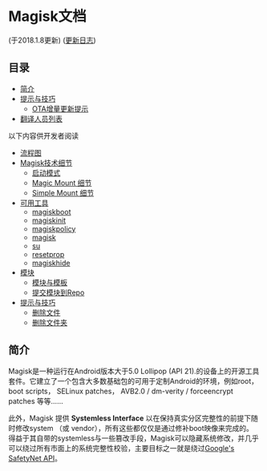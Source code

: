 # Magisk文档
(于2018.1.8更新) ([更新日志](changelog.md))

## 目录

- [简介](#introduction)
- [提示与技巧](tips.md)
    - [OTA增量更新提示](tips.md#ota-installation-tips)
- [翻译人员列表](translators.md)

以下内容供开发者阅读

- [流程图](https://cdn.rawgit.com/topjohnwu/Magisk/7d1082b1cb91db90ed0a29d8b092723fc3d69c58/docs/procedures.html)
- [Magisk技术细节](details.md)
    - [启动模式](details.md#boot-stages)
    - [Magic Mount 细节](details.md#magic-mount-details)
    - [Simple Mount 细节](details.md#simple-mount-details)
- [可用工具](tools.md)
    - [magiskboot](tools.md#magiskboot)
    - [magiskinit](tools.md#magiskinit)
    - [magiskpolicy](tools.md#magiskpolicy)
    - [magisk](tools.md#magisk)
    - [su](tools.md#su)
    - [resetprop](tools.md#resetprop)
    - [magiskhide](tools.md#magiskhide)
- [模块](modules.md)
    - [模块与模板](modules.md#magisk-module-format)
    - [提交模块到Repo](https://github.com/topjohnwu/Magisk_Repo_Submissions)
- [提示与技巧](tips.md)
    - [删除文件](tips.md#remove-files)
    - [删除文件夹](tips.md#remove-folders)

    
## 简介
Magisk是一种运行在Android版本大于5.0 Lollipop (API 21).的设备上的开源工具套件。它建立了一个包含大多数基础包的可用于定制Android的环境，例如root， boot scripts， SELinux patches， AVB2.0 / dm-verity / forceencrypt patches 等等……

此外，Magisk 提供 **Systemless Interface** 以在保持真实分区完整性的前提下随时修改system （或 vendor），所有这些都仅仅是通过修补boot映像来完成的。 得益于其自带的systemless与一些篡改手段，Magisk可以隐藏系统修改，并几乎可以绕过所有市面上的系统完整性校验，主要目标之一就是绕过[Google's SafetyNet API](https://developer.android.com/training/safetynet/index.html)。
